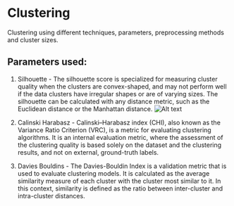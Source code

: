 # Clustering
Clustering using different techniques, parameters, preprocessing methods and cluster sizes.

## Parameters used:
1. Silhouette - The silhouette score is specialized for measuring cluster quality when the clusters are convex-shaped, and may not perform well if the data clusters have irregular shapes or are of varying sizes. The silhouette can be calculated with any distance metric, such as the Euclidean distance or the Manhattan distance. ![Alt text](https://www.google.com/url?sa=i&url=https%3A%2F%2Fstackoverflow.com%2Fquestions%2F31762165%2Fsklearn-silhouette-score-different-for-same-clustering&psig=AOvVaw2zSZ70V3SpJFN3iLSyB7Fg&ust=1707762094695000&source=images&cd=vfe&opi=89978449&ved=0CBMQjRxqFwoTCLD16dzzo4QDFQAAAAAdAAAAABAk)

2. Calinski Harabasz - Calinski–Harabasz index (CHI), also known as the Variance Ratio Criterion (VRC), is a metric for evaluating clustering algorithms. It is an internal evaluation metric, where the assessment of the clustering quality is based solely on the dataset and the clustering results, and not on external, ground-truth labels.
3. Davies Bouldins - The Davies-Bouldin Index is a validation metric that is used to evaluate clustering models. It is calculated as the average similarity measure of each cluster with the cluster most similar to it. In this context, similarity is defined as the ratio between inter-cluster and intra-cluster distances.
